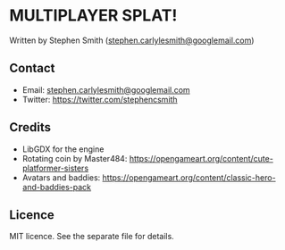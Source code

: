 # MULTIPLAYER SPLAT!


Written by Stephen Smith (stephen.carlylesmith@googlemail.com)



## Contact
* Email: stephen.carlylesmith@googlemail.com
* Twitter: https://twitter.com/stephencsmith


## Credits
* LibGDX for the engine
* Rotating coin by Master484: https://opengameart.org/content/cute-platformer-sisters
* Avatars and baddies: https://opengameart.org/content/classic-hero-and-baddies-pack


## Licence
MIT licence.  See the separate file for details.


